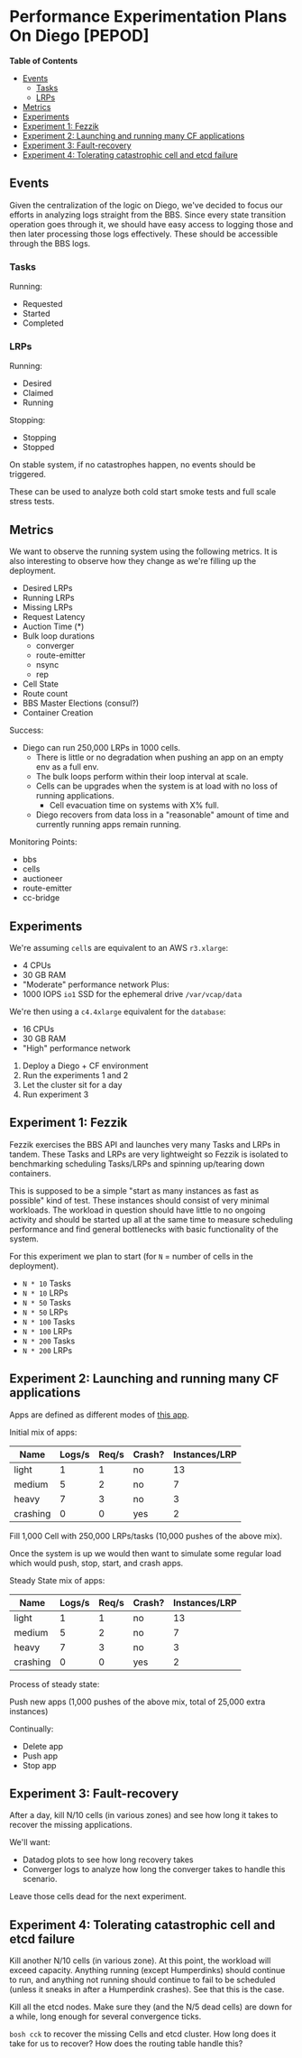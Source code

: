 # Performance Experimentation Plans On Diego [PEPOD]

**Table of Contents**

- [Events](#events)
  - [Tasks](#tasks)
  - [LRPs](#lrps)
- [Metrics](#metrics)
- [Experiments](#experiments)
- [Experiment 1: Fezzik](#experiment-1-fezzik)
- [Experiment 2: Launching and running many CF applications](#experiment-2-launching-and-running-many-cf-applications)
- [Experiment 3: Fault-recovery](#experiment-3-fault-recovery)
- [Experiment 4: Tolerating catastrophic cell and etcd failure](#experiment-4-tolerating-catastrophic-cell-and-etcd-failure)


## Events

Given the centralization of the logic on Diego, we've decided to focus our
efforts in analyzing logs straight from the BBS. Since every state transition
operation goes through it, we should have easy access to logging those and then
later processing those logs effectively. These should be accessible through the
BBS logs.

### Tasks

Running:
- Requested
- Started
- Completed

### LRPs

Running:
- Desired
- Claimed
- Running

Stopping:
- Stopping
- Stopped

On stable system, if no catastrophes happen, no events should be triggered.

These can be used to analyze both cold start smoke tests and full scale stress
tests.

## Metrics

We want to observe the running system using the following metrics. It is also
interesting to observe how they change as we're filling up the deployment.

- Desired LRPs
- Running LRPs
- Missing LRPs
- Request Latency
- Auction Time (\*)
- Bulk loop durations
  - converger
  - route-emitter
  - nsync
  - rep
- Cell State
- Route count
- BBS Master Elections (consul?)
- Container Creation

Success:

- Diego can run 250,000 LRPs in 1000 cells.
  - There is little or no degradation when pushing an app on an empty env as a full env.
  - The bulk loops perform within their loop interval at scale.
  - Cells can be upgrades when the system is at load with no loss of running applications.
    - Cell evacuation time on systems with X% full.
  - Diego recovers from data loss in a "reasonable" amount of time and currently running apps remain running.

Monitoring Points:

- bbs
- cells
- auctioneer
- route-emitter
- cc-bridge

## Experiments

We're assuming `cell`s are equivalent to an AWS `r3.xlarge`:
* 4 CPUs
* 30 GB RAM
* "Moderate" performance network
Plus:
* 1000 IOPS `io1` SSD for the ephemeral drive `/var/vcap/data`

We're then using a `c4.4xlarge` equivalent for the `database`:
* 16 CPUs
* 30 GB RAM
* "High" performance network

1. Deploy a Diego + CF environment
2. Run the experiments 1 and 2
3. Let the cluster sit for a day
4. Run experiment 3

## Experiment 1: Fezzik

Fezzik exercises the BBS API and launches very many Tasks and LRPs in tandem.
These Tasks and LRPs are very lightweight so Fezzik is isolated to benchmarking
scheduling Tasks/LRPs and spinning up/tearing down containers.

This is supposed to be a simple "start as many instances as fast as possible"
kind of test.  These instances should consist of very minimal workloads.
The workload in question should have little to no ongoing activity and should
be started up all at the same time to measure scheduling performance and find
general bottlenecks with basic functionality of the system.

For this experiment we plan to start (for `N` = number of cells in the deployment).

- `N * 10` Tasks
- `N * 10` LRPs
- `N * 50` Tasks
- `N * 50` LRPs
- `N * 100` Tasks
- `N * 100` LRPs
- `N * 200` Tasks
- `N * 200` LRPs


## Experiment 2: Launching and running many CF applications

Apps are defined as different modes of [this app](https://github.com/cloudfoundry-incubator/diego-stress-tests/tree/master/assets/apps/jim).

Initial mix of apps:

 | Name     | Logs/s   | Req/s   | Crash?   | Instances/LRP   |
 | ------   | -------- | ------- | -------- | --------------- |
 | light    | 1        | 1       | no       | 13              |
 | medium   | 5        | 2       | no       | 7               |
 | heavy    | 7        | 3       | no       | 3               |
 | crashing | 0        | 0       | yes      | 2               |

Fill 1,000 Cell with 250,000 LRPs/tasks (10,000 pushes of the above mix).

Once the system is up we would then want to simulate some regular load which
would push, stop, start, and crash apps.

Steady State mix of apps:

 | Name     | Logs/s   | Req/s   | Crash?   | Instances/LRP   |
 | ------   | -------- | ------- | -------- | --------------- |
 | light    | 1        | 1       | no       | 13              |
 | medium   | 5        | 2       | no       | 7               |
 | heavy    | 7        | 3       | no       | 3               |
 | crashing | 0        | 0       | yes      | 2               |

Process of steady state:

Push new apps (1,000 pushes of the above mix, total of 25,000 extra instances)

Continually:
- Delete app
- Push app
- Stop app

## Experiment 3: Fault-recovery

After a day, kill N/10 cells (in various zones) and see how long it takes to recover the missing applications.

We'll want:
- Datadog plots to see how long recovery takes
- Converger logs to analyze how long the converger takes to handle this scenario.

Leave those cells dead for the next experiment.

## Experiment 4: Tolerating catastrophic cell and etcd failure

Kill another N/10 cells (in various zone).  At this point, the workload will exceed capacity.  Anything running (except Humperdinks) should continue to run, and anything not running should continue to fail to be scheduled (unless it sneaks in after a Humperdink crashes).  See that this is the case.

Kill all the etcd nodes.  Make sure they (and the N/5 dead cells) are down for a while, long enough for several convergence ticks.

`bosh cck` to recover the missing Cells and etcd cluster.  How long does it take for us to recover?  How does the routing table handle this?
